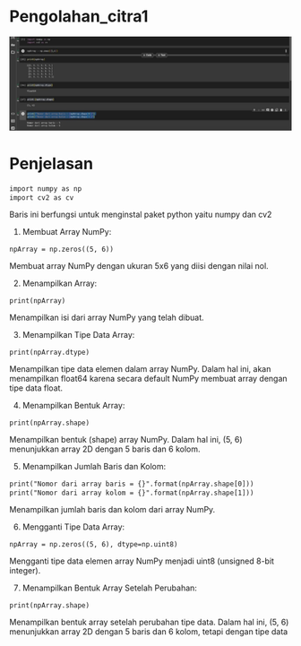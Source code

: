 # Pengolahan_citra1
![image](https://github.com/heyytayo963/Pengolahan_citra1/blob/main/IMG_20240228_164556.jpg)

# Penjelasan
```
import numpy as np
import cv2 as cv
```
Baris ini berfungsi untuk menginstal paket python yaitu numpy dan cv2

1. Membuat Array NumPy:
```
npArray = np.zeros((5, 6))
```
Membuat array NumPy dengan ukuran 5x6 yang diisi dengan nilai nol.

2. Menampilkan Array:
```
print(npArray)
```
Menampilkan isi dari array NumPy yang telah dibuat.

3. Menampilkan Tipe Data Array:
```
print(npArray.dtype)
```
Menampilkan tipe data elemen dalam array NumPy. Dalam hal ini, akan menampilkan float64 karena secara default NumPy membuat array dengan tipe data float.

4. Menampilkan Bentuk Array:
```
print(npArray.shape)
```
Menampilkan bentuk (shape) array NumPy. Dalam hal ini, (5, 6) menunjukkan array 2D dengan 5 baris dan 6 kolom.

5. Menampilkan Jumlah Baris dan Kolom:
```
print("Nomor dari array baris = {}".format(npArray.shape[0]))
print("Nomor dari array kolom = {}".format(npArray.shape[1]))
```
Menampilkan jumlah baris dan kolom dari array NumPy.

6. Mengganti Tipe Data Array:
```
npArray = np.zeros((5, 6), dtype=np.uint8)
```
Mengganti tipe data elemen array NumPy menjadi uint8 (unsigned 8-bit integer).

7. Menampilkan Bentuk Array Setelah Perubahan:
```
print(npArray.shape)
```
Menampilkan bentuk array setelah perubahan tipe data. Dalam hal ini, (5, 6) menunjukkan array 2D dengan 5 baris dan 6 kolom, tetapi dengan tipe data
